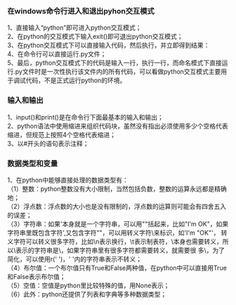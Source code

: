 ### 在windows命令行进入和退出pyhon交互模式
1、直接输入“python”即可进入python交互模式；\
2、在python的交互模式下输入exit()即可退出python交互模式；\
3、在python交互模式下可以直接输入代码，然后执行，并立即得到结果：\
4、在命令行可以直接运行.py文件；\
5、最后，python交互模式下的代码是输入一行，执行一行，而命名模式下直接运行.py文件时是一次性执行该文件内的所有代码，可以看做python交互模式主要用于调试代码，不是正式运行python的环境。

### 输入和输出
1、input()和print()是在命令行下面最基本的输入和输出；\
2、python语法中使用缩进来组织代码块，虽然没有指出必须使用多少个空格代表缩进，但规范上按照4个空格代表缩进；\
3、以#开头的语句表示注释；

### 数据类型和变量
1、在python中能够直接处理的数据类型有：\
（1）整数：python整数没有大小限制，当然包括负数，整数的运算永远都是精确地；\
（2）浮点数：浮点数的大小也是没有限制的，浮点数的运算则可能会有四舍五入的误差；\
（3）字符串：如果'本身就是一个字符串，可以用""括起来，比如"I'm OK"，如果字符串里既包含字符',又包含字符""，可以用转义字符\来标识，如'I\'m \"OK\"'，
           转义字符可以转义很多字符，比如\n表示换行，\t表示制表符，\本身也需要转义，所以\\表示的字符串是\，如果字符串里有很多字符都需要转义，就需要很 
           多\，为了简化，可以使用r(' ')，' '内的字符串表示不转义；\
（4）布尔值：一个布尔值只有True和False两种值，在python中可以直接用True和False表示布尔值；\
（5）空值：空值是python里比较特殊的值，用None表示；\
（6）此外：python还提供了列表和字典等多种数据类型；
